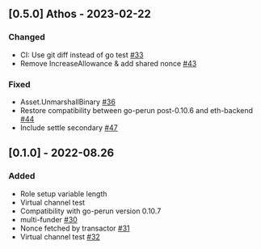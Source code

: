 ## [0.5.0] Athos - 2023-02-22
### Changed
- CI: Use git diff instead of go test [#33]
- Remove IncreaseAllowance & add shared nonce [#43]

### Fixed
- Asset.UnmarshallBinary [#36]
- Restore compatibility between go-perun post-0.10.6 and eth-backend [#44]
- Include settle secondary [#47]

[#33]: https://github.com/hyperledger-labs/perun-eth-backend/pull/33
[#36]: https://github.com/hyperledger-labs/perun-eth-backend/pull/36
[#43]: https://github.com/hyperledger-labs/perun-eth-backend/pull/43
[#44]: https://github.com/hyperledger-labs/perun-eth-backend/pull/44
[#47]: https://github.com/hyperledger-labs/perun-eth-backend/pull/47

## [0.1.0] - 2022-08.26
### Added
- Role setup variable length
- Virtual channel test
- Compatibility with go-perun version 0.10.7
- multi-funder [#30]
- Nonce fetched by transactor [#31]
- Virtual channel test [#32]


[#3]: https://github.com/hyperledger-labs/perun-eth-backend/pull/3
[#18]: https://github.com/hyperledger-labs/perun-eth-backend/pull/18
[#19]: https://github.com/hyperledger-labs/perun-eth-backend/pull/19
[#21]: https://github.com/hyperledger-labs/perun-eth-backend/pull/21
[#26]: https://github.com/hyperledger-labs/perun-eth-backend/pull/26
[#29]: https://github.com/hyperledger-labs/perun-eth-backend/pull/29
[#30]: https://github.com/hyperledger-labs/perun-eth-backend/pull/30
[#31]: https://github.com/hyperledger-labs/perun-eth-backend/pull/31
[#32]: https://github.com/hyperledger-labs/perun-eth-backend/pull/32
